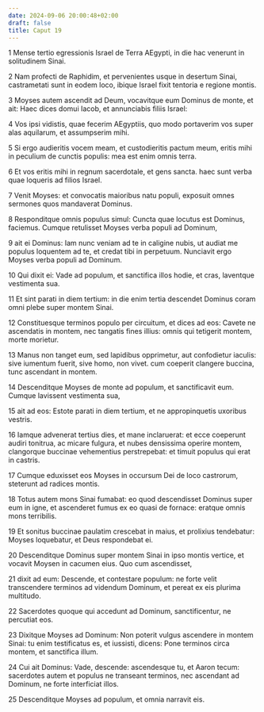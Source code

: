 ```yaml
---
date: 2024-09-06 20:00:48+02:00
draft: false
title: Caput 19
---
```





1 Mense tertio egressionis Israel de Terra AEgypti, in die hac venerunt in solitudinem Sinai.

2 Nam profecti de Raphidim, et pervenientes usque in desertum Sinai, castrametati sunt in eodem loco, ibique Israel fixit tentoria e regione montis.

3 Moyses autem ascendit ad Deum, vocavitque eum Dominus de monte, et ait: Haec dices domui Iacob, et annunciabis filiis Israel:

4 Vos ipsi vidistis, quae fecerim AEgyptiis, quo modo portaverim vos super alas aquilarum, et assumpserim mihi.

5 Si ergo audieritis vocem meam, et custodieritis pactum meum, eritis mihi in peculium de cunctis populis: mea est enim omnis terra.

6 Et vos eritis mihi in regnum sacerdotale, et gens sancta. haec sunt verba quae loqueris ad filios Israel.

7 Venit Moyses: et convocatis maioribus natu populi, exposuit omnes sermones quos mandaverat Dominus.

8 Responditque omnis populus simul: Cuncta quae locutus est Dominus, faciemus. Cumque retulisset Moyses verba populi ad Dominum,

9 ait ei Dominus: Iam nunc veniam ad te in caligine nubis, ut audiat me populus loquentem ad te, et credat tibi in perpetuum. Nunciavit ergo Moyses verba populi ad Dominum.

10 Qui dixit ei: Vade ad populum, et sanctifica illos hodie, et cras, laventque vestimenta sua.

11 Et sint parati in diem tertium: in die enim tertia descendet Dominus coram omni plebe super montem Sinai.

12 Constituesque terminos populo per circuitum, et dices ad eos: Cavete ne ascendatis in montem, nec tangatis fines illius: omnis qui tetigerit montem, morte morietur.

13 Manus non tanget eum, sed lapidibus opprimetur, aut confodietur iaculis: sive iumentum fuerit, sive homo, non vivet. cum coeperit clangere buccina, tunc ascendant in montem.

14 Descenditque Moyses de monte ad populum, et sanctificavit eum. Cumque lavissent vestimenta sua,

15 ait ad eos: Estote parati in diem tertium, et ne appropinquetis uxoribus vestris.

16 Iamque advenerat tertius dies, et mane inclaruerat: et ecce coeperunt audiri tonitrua, ac micare fulgura, et nubes densissima operire montem, clangorque buccinae vehementius perstrepebat: et timuit populus qui erat in castris.

17 Cumque eduxisset eos Moyses in occursum Dei de loco castrorum, steterunt ad radices montis.

18 Totus autem mons Sinai fumabat: eo quod descendisset Dominus super eum in igne, et ascenderet fumus ex eo quasi de fornace: eratque omnis mons terribilis.

19 Et sonitus buccinae paulatim crescebat in maius, et prolixius tendebatur: Moyses loquebatur, et Deus respondebat ei.

20 Descenditque Dominus super montem Sinai in ipso montis vertice, et vocavit Moysen in cacumen eius. Quo cum ascendisset,

21 dixit ad eum: Descende, et contestare populum: ne forte velit transcendere terminos ad videndum Dominum, et pereat ex eis plurima multitudo.

22 Sacerdotes quoque qui accedunt ad Dominum, sanctificentur, ne percutiat eos.

23 Dixitque Moyses ad Dominum: Non poterit vulgus ascendere in montem Sinai: tu enim testificatus es, et iussisti, dicens: Pone terminos circa montem, et sanctifica illum.

24 Cui ait Dominus: Vade, descende: ascendesque tu, et Aaron tecum: sacerdotes autem et populus ne transeant terminos, nec ascendant ad Dominum, ne forte interficiat illos.

25 Descenditque Moyses ad populum, et omnia narravit eis.

